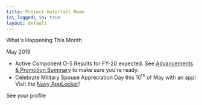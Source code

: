 ```yaml
---
title: Project Waterfall Home
is\_logged\_in: true
layout: default
---
```

<div class="card">
  <div class="card-content">
    <p class="title">What's Happening This Month</p>
    <p class="subtitle">May 2019</p>
    <ul>
      <li>Active Component O-5 Results for FY-20 expected. See <a href="cle/ap/summary">Advancements &amp; Promotion Summary</a> to make sure you're ready.</li>
      <li>Celebrate Military Spouse Appreciation Day this 10<sup>th</sup> of May with an app! Visit the <a href="https://applocker.navy.mil/">Navy AppLocker</a>!</li>
    </ul>
  </div>
  <footer class="card-footer">
    <span class="card-footer-item">See your profile</span>
  </footer>
</div>

